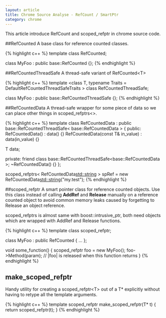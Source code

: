 ```yaml
---
layout: article
title: Chrome Source Analyse - RefCount / SmartPtr
category: chrome
---
```

This article introduce RefCount and scoped_refptr in chrome source code.

##RefCounted
A base class for reference counted classes.

{% highlight c++ %}
template <class T>
class RefCounted;

class MyFoo : public base::RefCounted<MyFoo>
{};
{% endhighlight %}


##RefCountedThreadSafe
A thread-safe variant of RefCounted&lt;T>

{% highlight c++ %}
template <class T, typename Traits = DefaultRefCountedThreadSafeTraits<T> >
class RefCountedThreadSafe;

class MyFoo : public base::RefCountedThreadSafe<MyFoo>
{};
{% endhighlight %}


##RefCountedData
A thread-safe wrapper for some piece of data so we can place other things in scoped_refptrs&lt;>.

{% highlight c++ %}
template<typename T>
class RefCountedData
    : public base::RefCountedThreadSafe< base::RefCountedData<T> > {
 public:
  RefCountedData() : data() {}
  RefCountedData(const T& in_value) : data(in_value) {}

  T data;

 private:
  friend class base::RefCountedThreadSafe<base::RefCountedData<T> >;
  ~RefCountedData() {}
};

scoped_refptrs< RefCountedData<std::string> >
	spRef = new RefCountedData<std::string>("my.test");
{% endhighlight %}


##scoped_refptr
A smart pointer class for reference counted objects.  Use this class instead of calling **AddRef** and **Release** manually on a reference counted object to avoid common memory leaks caused by forgetting to Release an object
 reference.
 
scoped_refptrs is almost same with boost::intrusive_ptr, both need objects which are wrapped with AddRef and Release functions.

{% highlight c++ %}
template <class T>
class scoped_refptr;

class MyFoo : public RefCounted<MyFoo> {
...
};

void some_function() {
 scoped_refptr<MyFoo> foo = new MyFoo();
 foo->Method(param);
 // |foo| is released when this function returns
}
{% endhighlight %}



## make_scoped_refptr
Handy utility for creating a scoped_refptr&lt;T> out of a T* explicitly without having to retype all the template arguments.

{% highlight c++ %}
template <typename T>
scoped_refptr<T> make_scoped_refptr(T* t) {
  return scoped_refptr<T>(t);
}
{% endhighlight %}






